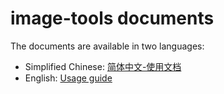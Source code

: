 # image-tools documents

The documents are available in two languages:

- Simplified Chinese: [简体中文-使用文档](./docs/zh_CN/README.md)
- English: [Usage guide](./docs/en/README.md)